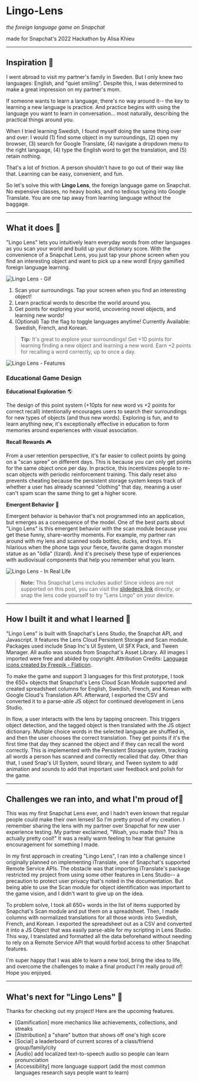 ﻿# Lingo-Lens
 
_the foreign language game on Snapchat_

made for Snapchat's 2022 Hackathon by Alisa Khieu

---


## Inspiration 🧠
I went abroad to visit my partner's family in Sweden. But I only knew two languages: English, and "quiet smiling". Despite this, I was determined to make a great impression on my partner's mom.

If someone wants to learn a language, there's no way around it-- the key to learning a new language is practice. And practice begins with using the language you want to learn in conversation... most naturally, describing the practical things around you. 

When I tried learning Swedish, I found myself doing the same thing over and over: I would (1) find some object in my surroundings, (2) open my browser, (3) search for Google Translate, (4) navigate a dropdown menu to the right language, (4) type the English word to get the translation, and (5) retain nothing. 

That's a lot of friction. A person shouldn't have to go out of their way like that. Learning can be easy, convenient, and fun. 

So let's solve this with **Lingo Lens**, the foreign language game on Snapchat. No expensive classes, no heavy books, and no tedious typing into Google Translate. You are one tap away from learning language without the baggage. 

---

## What it does 🌟
"Lingo Lens" lets you intuitively learn everyday words from other languages as you scan your world and build up your dictionary score. With the convenience of a Snapchat Lens, you just tap your phone screen when you find an interesting object and want to pick up a new word! Enjoy gamified foreign language learning.

![Lingo Lens - Gif](https://cdn.discordapp.com/attachments/987996993093763132/996455552278331392/ex1.gif) 

1. Scan your surroundings. Tap your screen when you find an interesting object! 
2. Learn practical words to describe the world around you.
3. Get points for exploring your world, uncovering novel objects, and learning new words!
4. (Optional) Tap the flag to toggle languages anytime! Currently Available: Swedish, French, and Korean.

> **Tip:** It's great to explore your surroundings! Get +10 points for learning finding a new object and learning a new word.  Earn +2 points for recalling a word correctly, up to once a day.

![Lingo Lens - Features](https://cdn.discordapp.com/attachments/987996993093763132/996753648690401360/3as.png)

### Educational Game Design

__**Educational Exploration**__  🌎

The design of this point system (+10pts for new word vs +2 points for correct recall) intentionally encourages users to search their surroundings for new types of objects (and thus new words). Exploring is fun, and to learn anything new, it's exceptionally effective in education to form memories around experiences with visual association. 

__**Recall Rewards**__  🎮

From a user retention perspective, it's far easier to collect points by going on a "scan spree" on different days. This is because you can only get points for the same object once per day. In practice, this incentivizes people to re-scan objects with periodic reinforcement training. This daily reset also prevents cheating because the persistent storage system keeps track of whether a user has already scanned "clothing" that day, meaning a user can't spam scan the same thing to get a higher score.

__**Emergent Behavior**__  🐉

Emergent behavior is behavior that's not programmed into an application, but emerges as a consequence of the model. One of the best parts about "Lingo Lens" is this emergent behavior with the scan module because you get these funny, share-worthy moments. For example, my partner ran around with my lens and scanned soda bottles, ducks, and toys. It's hilarious when the phone tags your fierce, favorite game dragon monster statue as an "ödla" (lizard). And it's precisely these type of experiences with audiovisual components that help you remember what you learn.  

![Lingo Lens - In Real Life](https://cdn.discordapp.com/attachments/987996993093763132/996754116032348210/4b.png) 

> **Note:** This Snapchat Lens includes audio! Since videos are not supported on this post, you can visit the [slidedeck link](https://www.canva.com/design/DAFGDPntSLM/G-T1GDmmecEhRXIKh-qwpw/view?utm_content=DAFGDPntSLM&utm_campaign=designshare&utm_medium=link2&utm_source=sharebutton) directly, or snap the lens code yourself to try "Lens Lingo" on your device.

---

## How I built it and what I learned 🙌

"Lingo Lens" is built with Snapchat's Lens Studio, the Snapchat API, and Javascript. It features the Lens Cloud Persistent Storage and Scan module. Packages used include Snap Inc's UI System, UI SFX Pack, and Tween Manager. All audio was sounds from Snapchat's Asset Library. All images I imported were free and abided by copyright. Attribution Credits: [Language icons created by Freepik - Flaticon](https://www.flaticon.com/free-icons/language).

To make the game and support 3 languages for this first prototype, I took the 650+ objects that Snapchat's Lens Cloud Scan Module supported and created spreadsheet columns for English, Swedish, French, and Korean with Google Cloud's Translation API. Afterward, I exported the CSV and converted it to a parse-able JS object for continued development in Lens Studio. 

In flow, a user interacts with the lens by tapping onscreen. This triggers object detection, and the tagged object is then translated with the JS object dictionary. Multiple choice words in the selected language are shuffled in, and then the user chooses the correct translation. They get points if it's the first time that day they scanned the object and if they can recall the word correctly. This is implemented with the Persistent Storage system, tracking all words a person has scanned and correctly recalled that day.  Other than that, I used Snap's UI System, sound library, and Tween system to add animation and sounds to add that important user feedback and polish for the game.  

---

## Challenges we ran into, and what I'm proud of💪

This was my first Snapchat Lens ever, and I hadn't even known that regular people could make their own lenses! So I'm pretty proud of my creation. I remember sharing the lens with my partner over Snapchat for new user experience testing. My partner exclaimed, "Woah, you made this? This is actually pretty cool!"  It was a really warm feeling to hear that genuine encouragement for something I made.

In my first approach in creating "Lingo Lens", I ran into a challenge since I originally planned on  implementing iTranslate, one of Snapchat's supported Remote Service APIs. The obstacle was that importing iTranslate's package restricted my project from using some other features in Lens Studio-- a precaution to protect user privacy that's noted in the documentation. But being able to use the Scan module for object identification was important to the game vision, and I didn't want to give up on the idea. 

To problem solve, I took all 650+ words in the list of items supported by Snapchat's Scan module and put them on a spreadsheet. Then, I made columns with normalized translations for all those words into Swedish, French, and Korean. I exported the spreadsheet out as a CSV and converted it into a JS Object that was easily parse-able for my scripting in Lens Studio. This way, I translated and formatted all the data beforehand without needing to rely on a Remote Service API that would forbid access to other Snapchat features. 

I'm super happy that I was able to learn a new tool, bring the idea to life, and overcome the challenges to make a final product I'm really proud of! Hope you enjoyed.

---

## What's next for "Lingo Lens" 🚀

Thanks for checking out my project! Here are the upcoming features. 

- [Gamification] more mechanics like achievements, collections, and streaks
- [Distribution] a "share" button that shows off one's high score
- [Social] a leaderboard of current scores of a class/friend group/family/city
- [Audio] add localized text-to-speech audio so people can learn pronunciation
- [Accessibility] more language support (add the most common languages research says people want to learn)